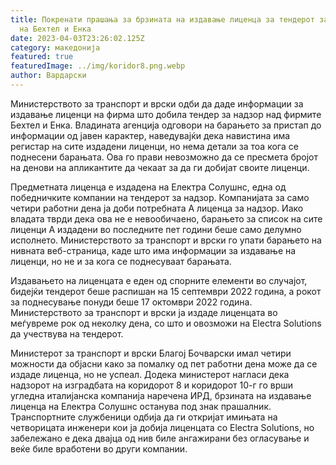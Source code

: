 ```yaml
---
title: Покренати прашања за брзината на издавање лиценца за тендерот за надзор
  на Бехтел и Енка
date: 2023-04-03T23:26:02.125Z
category: македонија
featured: true
featuredImage: ../img/koridor8.png.webp
author: Вардарски
---
```


Министерството за транспорт и врски одби да даде информации за издавање лиценци на фирма што добила тендер за надзор над фирмите Бехтел и Енка. Владината агенција одговори на барањето за пристап до информации од јавен карактер, наведувајќи дека навистина има регистар на сите издадени лиценци, но нема детали за тоа кога се поднесени барањата. Ова го прави невозможно да се пресмета бројот на денови на апликантите да чекаат за да ги добијат своите лиценци.

Предметната лиценца е издадена на Електра Солушнс, една од победничките компании на тендерот за надзор. Компанијата за само четири работни дена ја доби потребната А лиценца за надзор. Иако владата тврди дека ова не е невообичаено, барањето за список на сите лиценци А издадени во последните пет години беше само делумно исполнето. Министерството за транспорт и врски го упати барањето на нивната веб-страница, каде што има информации за издавање на лиценци, но не и за кога се поднесуваат барањата.

Издавањето на лиценцата е еден од спорните елементи во случајот, бидејќи тендерот беше распишан на 15 септември 2022 година, а рокот за поднесување понуди беше 17 октомври 2022 година. Министерството за транспорт и врски ја издаде лиценцата во меѓувреме рок од неколку дена, со што и овозможи на Electra Solutions да учествува на тендерот.

Министерот за транспорт и врски Благој Бочварски имал четири можности да објасни како за помалку од пет работни дена може да се издаде лиценца, но не успеал. Додека министерот нагласи дека надзорот на изградбата на коридорот 8 и коридорот 10-г го врши угледна италијанска компанија наречена ИРД, брзината на издавање лиценца на Електра Солушнс останува под знак прашалник. Транспортните службеници одбија да ги откријат имињата на четворицата инженери кои ја добија лиценцата со Electra Solutions, но забележано е дека двајца од нив биле ангажирани без огласување и веќе биле вработени во други компании.
